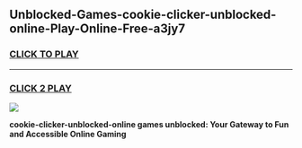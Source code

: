 
## Unblocked-Games-cookie-clicker-unblocked-online-Play-Online-Free-a3jy7
<h3>
<a href="https://premium76.site?title=cookie-clicker-unblocked-online&ref=26A">CLICK TO PLAY</a></h3>
<hr>

<h3>
<a href="https://premium76.site?title=cookie-clicker-unblocked-online&ref=26A">CLICK 2 PLAY</a>
  
</h3>

<a href="https://premium76.site?title=cookie-clicker-unblocked-online&ref=26A"><img src="https://clearcache.store/games.png"></a>


**cookie-clicker-unblocked-online games unblocked: Your Gateway to Fun and Accessible Online Gaming**
